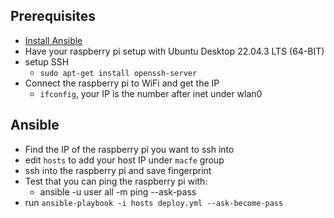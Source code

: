 ## Prerequisites
- [Install Ansible](https://docs.ansible.com/ansible/latest/installation_guide/intro_installation.html)
- Have your raspberry pi setup with Ubuntu Desktop 22.04.3 LTS (64-BIT)
- setup SSH
  - `sudo apt-get install openssh-server`
- Connect the raspberry pi to WiFi and get the IP
  - `ifconfig`, your IP is the number after inet under wlan0

## Ansible
- Find the IP of the raspberry pi you want to ssh into
- edit `hosts` to add your host IP under `macfe` group
- ssh into the raspberry pi and save fingerprint
- Test that you can ping the raspberry pi with:
  - ansible -u user all -m ping --ask-pass
- run `ansible-playbook -i hosts deploy.yml --ask-become-pass`
